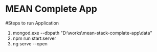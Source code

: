 # MEAN Complete App

#Steps to run Application
1. mongod.exe --dbpath "D:\works\mean-stack-complate-app\data" 
2. npm run start:server 
3. ng serve --open


